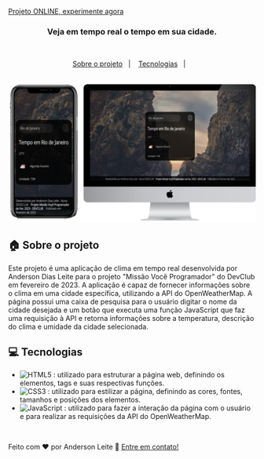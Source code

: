 [Projeto ONLINE, experimente agora](https://projectappprevisaoemtemporeal.netlify.app/) <br>


<h3 align="center">
  Veja em tempo real o tempo em sua cidade.
</h3>

<br>

<p align="center">
  <a href="#house-Sobre-o-projeto">Sobre o projeto</a>&nbsp;&nbsp;&nbsp;|&nbsp;&nbsp;&nbsp;
  <a href="#computer-Tecnologias">Tecnologias</a>&nbsp;&nbsp;&nbsp;|&nbsp;&nbsp;&nbsp;
</p>

<br>

<img alt="Layout" src="https://github.com/AnderDev-GitHub/App-Tempo-Real-_AnderDev/blob/master/assets/img-project-transparente.png?raw=true">
<br>


## :house: Sobre o projeto

Este projeto é uma aplicação de clima em tempo real desenvolvida por Anderson Dias Leite para o projeto "Missão Você Programador" do DevClub em fevereiro de 2023. A aplicação é capaz de fornecer informações sobre o clima em uma cidade específica, utilizando a API do OpenWeatherMap. A página possui uma caixa de pesquisa para o usuário digitar o nome da cidade desejada e um botão que executa uma função JavaScript que faz uma requisição à API e retorna informações sobre a temperatura, descrição do clima e umidade da cidade selecionada.
<br>

## :computer: Tecnologias

- ![HTML5](https://img.shields.io/badge/-HTML5-E34F26?style=flat-square&logo=html5&logoColor=white) : utilizado para estruturar a página web, definindo os elementos, tags e suas respectivas funções.
- ![CSS3](https://img.shields.io/badge/-CSS3-1572B6?style=flat-square&logo=css3) : utilizado para estilizar a página, definindo as cores, fontes, tamanhos e posições dos elementos.
- ![JavaScript](https://img.shields.io/badge/-JavaScript-black?style=flat-square&logo=javascript) : utilizado para fazer a interação da página com o usuário e para realizar as requisições da API do OpenWeatherMap.

<br>





Feito com ♥ por Anderson Leite :wave: [Entre em contato!](https://www.linkedin.com/in/andersondiasleite/)

